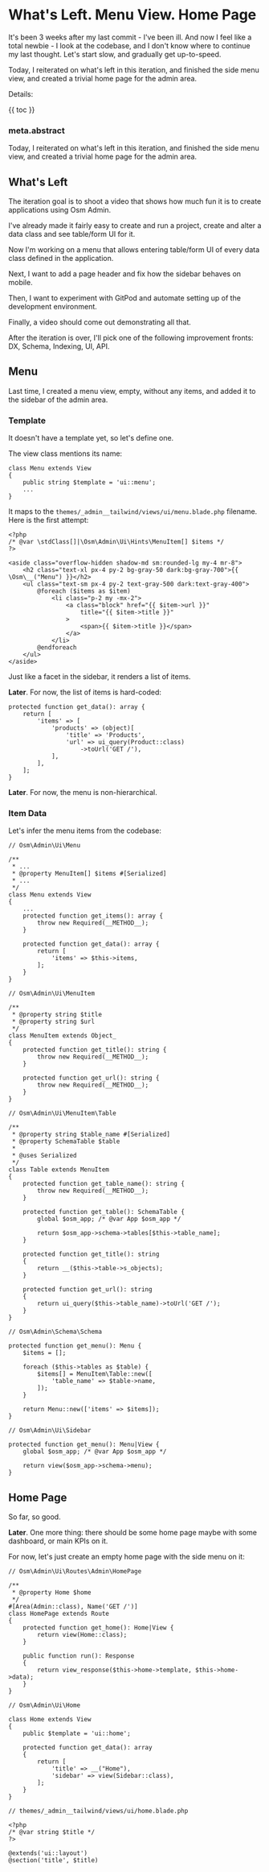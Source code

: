 # What's Left. Menu View. Home Page

It's been 3 weeks after my last commit - I've been ill. And now I feel like a total newbie - I look at the codebase, and I don't know where to continue my last thought. Let's start slow, and gradually get up-to-speed.

Today, I reiterated on what's left in this iteration, and finished the side menu view, and created a trivial home page for the admin area.

Details:

{{ toc }}

### meta.abstract

Today, I reiterated on what's left in this iteration, and finished the side menu view, and created a trivial home page for the admin area.

## What's Left

The iteration goal is to shoot a video that shows how much fun it is to create applications using Osm Admin.

I've already made it fairly easy to create and run a project, create and alter a data class and see table/form UI for it.  

Now I'm working on a menu that allows entering table/form UI of every data class defined in the application.

Next, I want to add a page header and fix how the sidebar behaves on mobile.

Then, I want to experiment with GitPod and automate setting up of the development environment. 

Finally, a video should come out demonstrating all that.

After the iteration is over, I'll pick one of the following improvement fronts: DX, Schema, Indexing, UI, API.  

## Menu

Last time, I created a menu view, empty, without any items, and added it to the sidebar of the admin area. 

### Template

It doesn't have a template yet, so let's define one.

The view class mentions its name:

    class Menu extends View
    {
        public string $template = 'ui::menu';
        ...
    }

It maps to the `themes/_admin__tailwind/views/ui/menu.blade.php` filename. Here is the first attempt:

    <?php
    /* @var \stdClass[]|\Osm\Admin\Ui\Hints\MenuItem[] $items */
    ?>
    
    <aside class="overflow-hidden shadow-md sm:rounded-lg my-4 mr-8">
        <h2 class="text-xl px-4 py-2 bg-gray-50 dark:bg-gray-700">{{ \Osm\__("Menu") }}</h2>
        <ul class="text-sm px-4 py-2 text-gray-500 dark:text-gray-400">
            @foreach ($items as $item)
                <li class="p-2 my -mx-2">
                    <a class="block" href="{{ $item->url }}"
                        title="{{ $item->title }}"
                    >
                        <span>{{ $item->title }}</span>
                    </a>
                </li>
            @endforeach
        </ul>
    </aside>
    
Just like a facet in the sidebar, it renders a list of items. 

**Later**. For now, the list of items is hard-coded:

    protected function get_data(): array {
        return [
            'items' => [
                'products' => (object)[
                    'title' => 'Products',
                    'url' => ui_query(Product::class)
                        ->toUrl('GET /'),
                ],
            ],
        ];
    }

**Later**. For now, the menu is non-hierarchical.

### Item Data

Let's infer the menu items from the codebase:

    // Osm\Admin\Ui\Menu
    
    /**
     * ...   
     * @property MenuItem[] $items #[Serialized]
     * ...   
     */
    class Menu extends View
    {
        ...
        protected function get_items(): array {
            throw new Required(__METHOD__);
        }
        
        protected function get_data(): array {
            return [
                'items' => $this->items,
            ];
        }
    }
    
    // Osm\Admin\Ui\MenuItem
    
    /**
     * @property string $title
     * @property string $url
     */
    class MenuItem extends Object_
    {
        protected function get_title(): string {
            throw new Required(__METHOD__);
        }
    
        protected function get_url(): string {
            throw new Required(__METHOD__);
        }
    }
    
    // Osm\Admin\Ui\MenuItem\Table
    
    /**
     * @property string $table_name #[Serialized]
     * @property SchemaTable $table
     *
     * @uses Serialized
     */
    class Table extends MenuItem
    {
        protected function get_table_name(): string {
            throw new Required(__METHOD__);
        }
    
        protected function get_table(): SchemaTable {
            global $osm_app; /* @var App $osm_app */
    
            return $osm_app->schema->tables[$this->table_name];
        }
    
        protected function get_title(): string
        {
            return __($this->table->s_objects);
        }
    
        protected function get_url(): string
        {
            return ui_query($this->table_name)->toUrl('GET /');
        }
    }
    
    // Osm\Admin\Schema\Schema
    
    protected function get_menu(): Menu {
        $items = [];

        foreach ($this->tables as $table) {
            $items[] = MenuItem\Table::new([
                'table_name' => $table->name,
            ]);
        }

        return Menu::new(['items' => $items]);
    }

    // Osm\Admin\Ui\Sidebar
        
    protected function get_menu(): Menu|View {
        global $osm_app; /* @var App $osm_app */

        return view($osm_app->schema->menu);
    }

## Home Page

So far, so good. 

**Later**. One more thing: there should be some home page maybe with some dashboard, or main KPIs on it. 

For now, let's just create an empty home page with the side menu on it:

    // Osm\Admin\Ui\Routes\Admin\HomePage
    
    /**
     * @property Home $home
     */
    #[Area(Admin::class), Name('GET /')]
    class HomePage extends Route
    {
        protected function get_home(): Home|View {
            return view(Home::class);
        }
    
        public function run(): Response
        {
            return view_response($this->home->template, $this->home->data);
        }
    }
    
    // Osm\Admin\Ui\Home
    
    class Home extends View
    {
        public $template = 'ui::home';
    
        protected function get_data(): array
        {
            return [
                'title' => __("Home"),
                'sidebar' => view(Sidebar::class),
            ];
        }
    }

    // themes/_admin__tailwind/views/ui/home.blade.php
        
    <?php
    /* @var string $title */
    ?>
    
    @extends('ui::layout')
    @section('title', $title)

